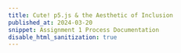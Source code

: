 ```yaml
---
title: Cute! p5.js & the Aesthetic of Inclusion
published_at: 2024-03-20
snippet: Assignment 1 Process Documentation
disable_html_sanitization: true
---
```


